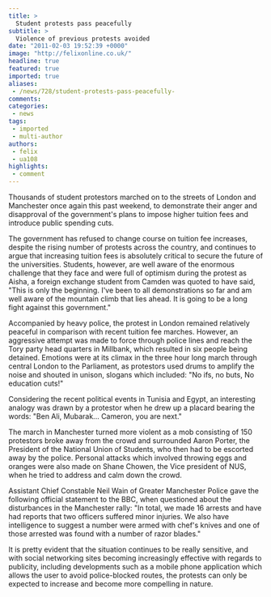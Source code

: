 ```yaml
---
title: >
  Student protests pass peacefully
subtitle: >
  Violence of previous protests avoided
date: "2011-02-03 19:52:39 +0000"
image: "http://felixonline.co.uk/"
headline: true
featured: true
imported: true
aliases:
 - /news/728/student-protests-pass-peacefully-
comments:
categories:
 - news
tags:
 - imported
 - multi-author
authors:
 - felix
 - ua108
highlights:
 - comment
---
```


Thousands of student protestors marched on to the streets of London and Manchester once again this past weekend, to demonstrate their anger and disapproval of the government's plans to impose higher tuition fees and introduce public spending cuts.

The government has refused to change course on tuition fee increases, despite the rising number of protests across the country, and continues to argue that increasing tuition fees is absolutely critical to secure the future of the universities. Students, however, are well aware of the enormous challenge that they face and were full of optimism during the protest as Aisha, a foreign exchange student from Camden was quoted to have said, "This is only the beginning. I've been to all demonstrations so far and am well aware of the mountain climb that lies ahead. It is going to be a long fight against this government."

Accompanied by heavy police, the protest in London remained relatively peaceful in comparison with recent tuition fee marches. However, an aggressive attempt was made to force through police lines and reach the Tory party head quarters in Millbank, which resulted in six people being detained. Emotions were at its climax in the three hour long march through central London to the Parliament, as protestors used drums to amplify the noise and shouted in unison, slogans which included: "No ifs, no buts, No education cuts!"

Considering the recent political events in Tunisia and Egypt, an interesting analogy was drawn by a protestor when he drew up a placard bearing the words: "Ben Ali, Mubarak... Cameron, you are next."

The march in Manchester turned more violent as a mob consisting of 150 protestors broke away from the crowd and surrounded Aaron Porter, the President of the National Union of Students, who then had to be escorted away by the police. Personal attacks which involved throwing eggs and oranges were also made on Shane Chowen, the Vice president of NUS, when he tried to address and calm down the crowd.

Assistant Chief Constable Neil Wain of Greater Manchester Police gave the following official statement to the BBC, when questioned about the disturbances in the Manchester rally: "In total, we made 16 arrests and have had reports that two officers suffered minor injuries. We also have intelligence to suggest a number were armed with chef's knives and one of those arrested was found with a number of razor blades."

It is pretty evident that the situation continues to be really sensitive, and with social networking sites becoming increasingly effective with regards to publicity, including developments such as a mobile phone application which allows the user to avoid police-blocked routes, the protests can only be expected to increase and become more compelling in nature.
